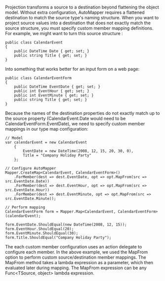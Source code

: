 Projection transforms a source to a destination beyond flattening the object model.  Without extra configuration, AutoMapper requires a flattened destination to match the source type's naming structure.  When you want to project source values into a destination that does not exactly match the source structure, you must specify custom member mapping definitions.  For example, we might want to turn this source structure :

    public class CalendarEvent
    {
    	public DateTime Date { get; set; }
    	public string Title { get; set; }
    }

Into something that works better for an input form on a web page:

    public class CalendarEventForm
    {
    	public DateTime EventDate { get; set; }
    	public int EventHour { get; set; }
    	public int EventMinute { get; set; }
    	public string Title { get; set; }
    }

Because the names of the destination properties do not exactly match up to the source property (CalendarEvent.Date would need to be CalendarEventForm.EventDate), we need to specify custom member mappings in our type map configuration:

    // Model
    var calendarEvent = new CalendarEvent
    	{
    		EventDate = new DateTime(2008, 12, 15, 20, 30, 0),
    		Title = "Company Holiday Party"
    	};
    
    // Configure AutoMapper
    Mapper.CreateMap<CalendarEvent, CalendarEventForm>()
    	.ForMember(dest => dest.EventDate, opt => opt.MapFrom(src => src.EventDate.Date))
    	.ForMember(dest => dest.EventHour, opt => opt.MapFrom(src => src.EventDate.Hour))
    	.ForMember(dest => dest.EventMinute, opt => opt.MapFrom(src => src.EventDate.Minute));
    
    // Perform mapping
    CalendarEventForm form = Mapper.Map<CalendarEvent, CalendarEventForm>(calendarEvent);
    
    form.EventDate.ShouldEqual(new DateTime(2008, 12, 15));
    form.EventHour.ShouldEqual(20);
    form.EventMinute.ShouldEqual(30);
    form.Title.ShouldEqual("Company Holiday Party");

The each custom member configuration uses an action delegate to configure each member.  In the above example, we used the MapFrom option to perform custom source/destination member mappings.  The MapFrom method takes a lambda expression as a parameter, which then evaluated later during mapping.  The MapFrom expression can be any Func<TSource, object> lambda expression.